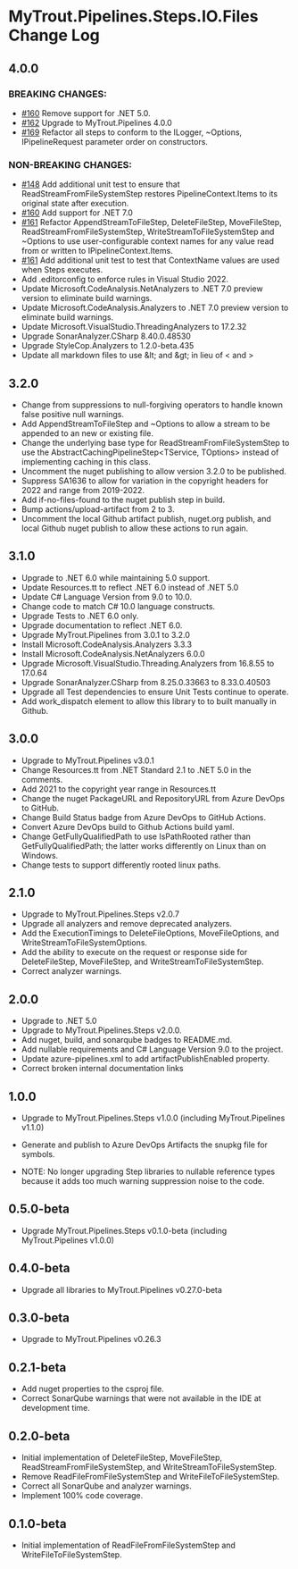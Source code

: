 # MyTrout.Pipelines.Steps.IO.Files Change Log

## 4.0.0
### BREAKING CHANGES:
- [#160](https://github.com/mytrout/Pipelines/issues/160) Remove support for .NET 5.0. 
- [#162](https://github.com/mytrout/Pipelines/issues/162) Upgrade to MyTrout.Pipelines 4.0.0 
- [#169](https://github.com/mytrout/Pipelines/issues/169) Refactor all steps to conform to the ILogger<T>, ~Options, IPipelineRequest parameter order on constructors.
### NON-BREAKING CHANGES:
- [#148](https://github.com/mytrout/Pipelines/issues/148) Add additional unit test to ensure that ReadStreamFromFileSystemStep restores PipelineContext.Items to its original state after execution.
- [#160](https://github.com/mytrout/Pipelines/issues/160) Add support for .NET 7.0
- [#161](https://github.com/mytrout/Pipelines/issues/161) Refactor AppendStreamToFileStep, DeleteFileStep, MoveFileStep, ReadStreamFromFileSystemStep, WriteStreamToFileSystemStep and ~Options to use user-configurable context names for any value read from or written to IPipelineContext.Items.
- [#161](https://github.com/mytrout/Pipelines/issues/161) Add additional unit test to test that ContextName values are used when Steps executes.
- Add .editorconfig to enforce rules in Visual Studio 2022.
- Update Microsoft.CodeAnalysis.NetAnalyzers to .NET 7.0 preview version to eliminate build warnings.
- Update Microsoft.CodeAnalysis.Analyzers to .NET 7.0 preview version to eliminate build warnings.
- Update Microsoft.VisualStudio.ThreadingAnalyzers to 17.2.32
- Upgrade SonarAnalyzer.CSharp 8.40.0.48530
- Upgrade StyleCop.Analyzers to 1.2.0-beta.435
- Update all markdown files to use &amp;lt; and &amp;gt; in lieu of &lt; and &gt;

## 3.2.0
- Change from suppressions to null-forgiving operators to handle known false positive null warnings.
- Add AppendStreamToFileStep and ~Options to allow a stream to be appended to an new or existing file.
- Change the underlying base type for ReadStreamFromFileSystemStep to use the AbstractCachingPipelineStep&lt;TService, TOptions&gt; instead of implementing caching in this class.
- Uncomment the nuget publishing to allow version 3.2.0 to be published.
- Suppress SA1636 to allow for variation in the copyright headers for 2022 and range from 2019-2022.
- Add if-no-files-found to the nuget publish step in build.
- Bump actions/upload-artifact from 2 to 3.
- Uncomment the local Github artifact publish, nuget.org publish, and local Github nuget publish to allow these actions to run again.

## 3.1.0
 - Upgrade to .NET 6.0 while maintaining 5.0 support.
 - Update Resources.tt to reflect .NET 6.0 instead of .NET 5.0
 - Update C# Language Version from 9.0 to 10.0.
 - Change code to match C# 10.0 language constructs.
 - Upgrade Tests to .NET 6.0 only.
 - Upgrade documentation to reflect .NET 6.0.
 - Upgrade MyTrout.Pipelines from 3.0.1 to 3.2.0
 - Install Microsoft.CodeAnalysis.Analyzers 3.3.3
 - Install Microsoft.CodeAnalysis.NetAnalyzers 6.0.0
 - Upgrade Microsoft.VisualStudio.Threading.Analyzers from 16.8.55 to 17.0.64
 - Upgrade SonarAnalyzer.CSharp from 8.25.0.33663 to 8.33.0.40503
 - Upgrade all Test dependencies to ensure Unit Tests continue to operate.
 - Add work_dispatch element to allow this library to to built manually in Github.

## 3.0.0
- Upgrade to MyTrout.Pipelines v3.0.1
- Change Resources.tt from .NET Standard 2.1 to .NET 5.0 in the comments.
- Add 2021 to the copyright year range in Resources.tt
- Change the nuget PackageURL and RepositoryURL from Azure DevOps to GitHub.
- Change Build Status badge from Azure DevOps to GitHub Actions.
- Convert Azure DevOps build to Github Actions build yaml.
- Change GetFullyQualifiedPath to use IsPathRooted rather than GetFullyQualifiedPath; the latter works differently on Linux than on Windows.
- Change tests to support differently rooted linux paths.

## 2.1.0
- Upgrade to MyTrout.Pipelines.Steps v2.0.7
- Upgrade all analyzers and remove deprecated analyzers.
- Add the ExecutionTimings to DeleteFileOptions, MoveFileOptions, and WriteStreamToFileSystemOptions.
- Add the ability to execute on the request or response side for DeleteFileStep, MoveFileStep, and WriteStreamToFileSystemStep.
- Correct analyzer warnings.

## 2.0.0
- Upgrade to .NET 5.0
- Upgrade to MyTrout.Pipelines.Steps v2.0.0.
- Add nuget, build, and sonarqube badges to README.md.
- Add nullable requirements and C# Language Version 9.0 to the project.
- Update azure-pipelines.xml to add artifactPublishEnabled property.
- Correct broken internal documentation links 

## 1.0.0
- Upgrade to MyTrout.Pipelines.Steps v1.0.0 (including MyTrout.Pipelines v1.1.0)
- Generate and publish to Azure DevOps Artifacts the snupkg file for symbols.

- NOTE: No longer upgrading Step libraries to nullable reference types because it adds too much warning suppression noise to the code.

## 0.5.0-beta
- Upgrade MyTrout.Pipelines.Steps v0.1.0-beta (including MyTrout.Pipelines v1.0.0)

## 0.4.0-beta
- Upgrade all libraries to MyTrout.Pipelines v0.27.0-beta

## 0.3.0-beta
- Upgrade to MyTrout.Pipelines v0.26.3

## 0.2.1-beta
- Add nuget properties to the csproj file.
- Correct SonarQube warnings that were not available in the IDE at development time.

## 0.2.0-beta
- Initial implementation of DeleteFileStep, MoveFileStep, ReadStreamFromFileSystemStep, and WriteStreamToFileSystemStep.
- Remove ReadFileFromFileSystemStep and WriteFileToFileSystemStep.
- Correct all SonarQube and analyzer warnings.
- Implement 100% code coverage.

## 0.1.0-beta
- Initial implementation of ReadFileFromFileSystemStep and WriteFileToFileSystemStep.